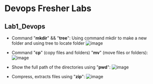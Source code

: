 # Devops Fresher Labs
## Lab1_Devops
- Command "**mkdir**" && "**tree**": Using command mkdir to make a new folder and using tree to locate folder
  ![image](https://github.com/user-attachments/assets/d9625256-962f-473a-a61e-b49b41f75e2c)


- Command "**cp**" (copy files and folders) "**mv**" (move files or folders):
  ![image](https://github.com/user-attachments/assets/e86dfea0-8533-483b-947c-f27db6f23ed8)

  
- Show the full path of the directories using "**pwd**":
  ![image](https://github.com/user-attachments/assets/342a9cfb-aef7-4945-aa8f-85abe1ff8928)


- Compress, extracts files using "**zip**":
  ![image](https://github.com/user-attachments/assets/19b184ec-83c2-4037-8c2f-291dd4e7b387)

  





